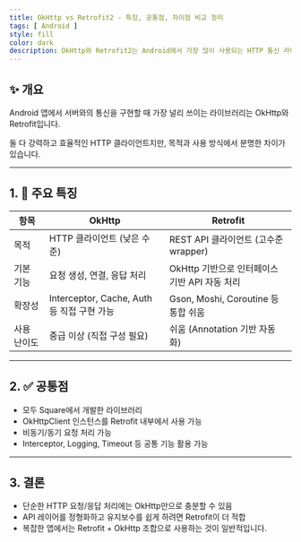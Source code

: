 ```yaml
---
title: OkHttp vs Retrofit2 - 특징, 공통점, 차이점 비교 정리
tags: [ Android ]
style: fill
color: dark
description: OkHttp와 Retrofit2는 Android에서 가장 많이 사용되는 HTTP 통신 라이브러리입니다. 이 두 라이브러리의 특징과 공통점, 그리고 차이점을 간결하게 비교 정리합니다.
---
```


## ✨ 개요

Android 앱에서 서버와의 통신을 구현할 때 가장 널리 쓰이는 라이브러리는 OkHttp와 Retrofit입니다.

둘 다 강력하고 효율적인 HTTP 클라이언트지만, 목적과 사용 방식에서 분명한 차이가 있습니다.

---

## 1. 🧪 주요 특징

| 항목      | OkHttp                                      | Retrofit                                      |
|-----------|----------------------------------------------|-----------------------------------------------|
| 목적      | HTTP 클라이언트 (낮은 수준)                      | REST API 클라이언트 (고수준 wrapper)              |
| 기본 기능 | 요청 생성, 연결, 응답 처리                      | OkHttp 기반으로 인터페이스 기반 API 자동 처리       |
| 확장성    | Interceptor, Cache, Auth 등 직접 구현 가능     | Gson, Moshi, Coroutine 등 통합 쉬움              |
| 사용 난이도| 중급 이상 (직접 구성 필요)                       | 쉬움 (Annotation 기반 자동화)                     |

---

## 2. ✅ 공통점

- 모두 Square에서 개발한 라이브러리
- OkHttpClient 인스턴스를 Retrofit 내부에서 사용 가능
- 비동기/동기 요청 처리 가능
- Interceptor, Logging, Timeout 등 공통 기능 활용 가능

---

## 3. 결론

- 단순한 HTTP 요청/응답 처리에는 OkHttp만으로 충분할 수 있음
- API 레이어를 정형화하고 유지보수를 쉽게 하려면 Retrofit이 더 적합
- 복잡한 앱에서는 Retrofit + OkHttp 조합으로 사용하는 것이 일반적입니다.

